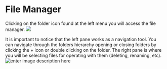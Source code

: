 # File Manager
Clicking on the <i class="icon-folder-open"></I> folder icon found at the left menu you will access the file manager.
![](http://img.pyplan.org/FileManger-Open_small.png)

It is important to notice that the left pane works as a navigation tool. You can navigate through the folders hierarchy opening or closing folders by clicking the + icon or double clicking on the folder.
The right pane is where you will be selecting files for operating with them (deleting, renaming, etc).
![enter image description here](http://img.pyplan.org/FileManager-home.png)

<!--stackedit_data:
eyJoaXN0b3J5IjpbLTczODkwMjQ2NCwyMDcyMjk0MjkxLC0yOD
c5OTIyMjQsMTc0MzE4MTcwNywtMTIyMTg1OTgwMyw0NjA5OTk4
MjgsLTI5MzAyNTMxNiwxNzQ1MjMyNTU4XX0=
-->